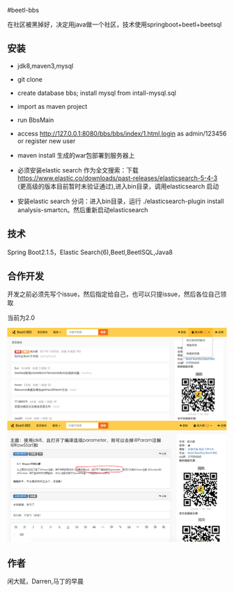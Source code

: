 #beetl-bbs

在社区被黑掉好，决定用java做一个社区，技术使用springboot+beetl+beetsql

## 安装

* jdk8,maven3,mysql

* git clone 

* create database bbs; install mysql from intall-mysql.sql

* import as maven project

* run BbsMain

* access  http://127.0.0.1:8080/bbs/bbs/index/1.html,login as admin/123456 or register new user

* maven install  生成的war包部署到服务器上

* 必须安装elastic search 作为全文搜索：下载 https://www.elastic.co/downloads/past-releases/elasticsearch-5-4-3 (更高级的版本目前暂时未验证通过),进入bin目录，调用elasticsearch 启动

* 安装elastic search 分词：进入bin目录，运行 ./elasticsearch-plugin install  analysis-smartcn。然后重新启动elasticsearch






## 技术

Spring Boot2.1.5，Elastic Search(6),Beetl,BeetlSQL,Java8

## 合作开发

开发之前必须先写个issue，然后指定给自己，也可以只提issue，然后各位自己领取


当前为2.0

![Alt text](show.png)
![Alt text](show2.png)

## 作者

闲大赋，Darren,马丁的早晨


